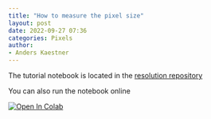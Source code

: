 ```yaml
---
title: "How to measure the pixel size"
layout: post
date: 2022-09-27 07:36
categories: Pixels
author:
- Anders Kaestner
---
```



The tutorial notebook is located in the [resolution repository](https://github.com/ImagingELearning/resolutionresolution)

You can also run the notebook online

<a href="https://colab.research.google.com/github/ImagingELearning/resolution/blob/main/tutorials/02_PixelSize/02_PixelSize.ipynb" target="_blank">
  <img src="https://colab.research.google.com/assets/colab-badge.svg" alt="Open In Colab"/>
</a>
 
